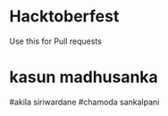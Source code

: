 # Hacktoberfest
Use this for Pull requests

# kasun madhusanka
#akila siriwardane
#chamoda sankalpani
